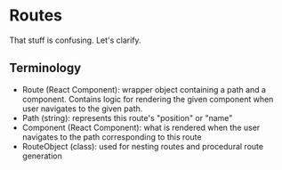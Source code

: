 # Routes

That stuff is confusing. Let's clarify.

## Terminology

-   Route (React Component): wrapper object containing a path and a component. Contains logic for rendering the given component when user navigates to the given path.
-   Path (string): represents this route's "position" or "name"
-   Component (React Component): what is rendered when the user navigates to the path corresponding to this route
-   RouteObject (class): used for nesting routes and procedural route generation
